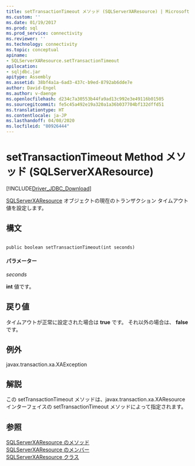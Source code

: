 ```yaml
---
title: setTransactionTimeout メソッド (SQLServerXAResource) | Microsoft Docs
ms.custom: ''
ms.date: 01/19/2017
ms.prod: sql
ms.prod_service: connectivity
ms.reviewer: ''
ms.technology: connectivity
ms.topic: conceptual
apiname:
- SQLServerXAResource.setTransactionTimeout
apilocation:
- sqljdbc.jar
apitype: Assembly
ms.assetid: 38bf4a1a-6ad3-437c-b9ed-8792ab6dde7e
author: David-Engel
ms.author: v-daenge
ms.openlocfilehash: d234c7a30553b44fa9ad13c992e3e49116b01505
ms.sourcegitcommit: fe5c45a492e19a320a1a36b037704bf132dffd51
ms.translationtype: HT
ms.contentlocale: ja-JP
ms.lasthandoff: 04/08/2020
ms.locfileid: "80926444"
---
```

# <a name="settransactiontimeout-method-sqlserverxaresource"></a>setTransactionTimeout Method メソッド (SQLServerXAResource)
[!INCLUDE[Driver_JDBC_Download](../../../includes/driver_jdbc_download.md)]

  [SQLServerXAResource](../../../connect/jdbc/reference/sqlserverxaresource-class.md) オブジェクトの現在のトランザクション タイムアウト値を設定します。  
  
## <a name="syntax"></a>構文  
  
```  
  
public boolean setTransactionTimeout(int seconds)  
```  
  
#### <a name="parameters"></a>パラメーター  
 *seconds*  
  
 **int** 値です。  
  
## <a name="return-value"></a>戻り値  
 タイムアウトが正常に設定された場合は **true** です。 それ以外の場合は、 **false**です。  
  
## <a name="exceptions"></a>例外  
 javax.transaction.xa.XAException  
  
## <a name="remarks"></a>解説  
 この setTransactionTimeout メソッドは、javax.transaction.xa.XAResource インターフェイスの setTransactionTimeout メソッドによって指定されます。  
  
## <a name="see-also"></a>参照  
 [SQLServerXAResource のメソッド](../../../connect/jdbc/reference/sqlserverxaresource-methods.md)   
 [SQLServerXAResource のメンバー](../../../connect/jdbc/reference/sqlserverxaresource-members.md)   
 [SQLServerXAResource クラス](../../../connect/jdbc/reference/sqlserverxaresource-class.md)  
  
  
